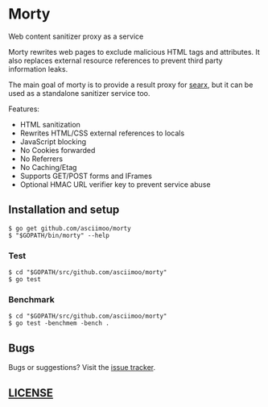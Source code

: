 # Morty

Web content sanitizer proxy as a service

Morty rewrites web pages to exclude malicious HTML tags and attributes. It also replaces external resource references to prevent third party information leaks.

The main goal of morty is to provide a result proxy for [searx](https://asciimoo.github.com/searx/), but it can be used as a standalone sanitizer service too.

Features:

 - HTML sanitization
 - Rewrites HTML/CSS external references to locals
 - JavaScript blocking
 - No Cookies forwarded
 - No Referrers
 - No Caching/Etag
 - Supports GET/POST forms and IFrames
 - Optional HMAC URL verifier key to prevent service abuse


## Installation and setup

```
$ go get github.com/asciimoo/morty
$ "$GOPATH/bin/morty" --help
```


### Test

```
$ cd "$GOPATH/src/github.com/asciimoo/morty"
$ go test
```


### Benchmark

```
$ cd "$GOPATH/src/github.com/asciimoo/morty"
$ go test -benchmem -bench .
```


## Bugs

Bugs or suggestions? Visit the [issue tracker](https://github.com/asciimoo/morty/issues).


## [LICENSE](https://github.com/asciimoo/morty/blob/master/LICENSE)
